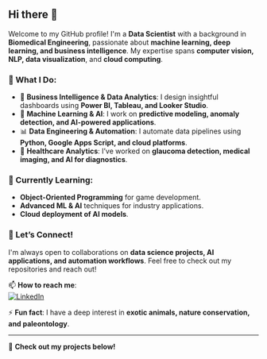 ## Hi there 👋

Welcome to my GitHub profile! I'm a **Data Scientist** with a background in **Biomedical Engineering**, passionate about **machine learning, deep learning, and business intelligence**. My expertise spans **computer vision, NLP, data visualization**, and **cloud computing**.

### 🔬 What I Do:
- 🚀 **Business Intelligence & Data Analytics**: I design insightful dashboards using **Power BI, Tableau, and Looker Studio**.
- 🧠 **Machine Learning & AI**: I work on **predictive modeling, anomaly detection, and AI-powered applications**.
- 📊 **Data Engineering & Automation**: I automate data pipelines using **Python, Google Apps Script, and cloud platforms**.
- 🏥 **Healthcare Analytics**: I’ve worked on **glaucoma detection, medical imaging, and AI for diagnostics**.

### 🌱 Currently Learning:
- **Object-Oriented Programming** for game development.
- **Advanced ML & AI** techniques for industry applications.
- **Cloud deployment of AI models**.

### 🤝 Let’s Connect!
I'm always open to collaborations on **data science projects, AI applications, and automation workflows**. Feel free to check out my repositories and reach out!

📫 **How to reach me**:  
[![LinkedIn](https://img.shields.io/badge/LinkedIn-juan--felipe--c-blue?style=flat&logo=linkedin)](https://www.linkedin.com/in/juan-felipe-c-8a010b121/)


⚡ **Fun fact**: I have a deep interest in **exotic animals, nature conservation, and paleontology**.

---
🚀 **Check out my projects below!** 



